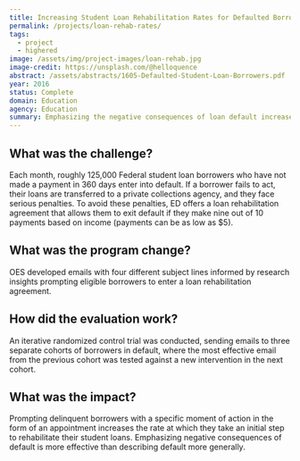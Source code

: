```yaml
---
title: Increasing Student Loan Rehabilitation Rates for Defaulted Borrowers
permalink: /projects/loan-rehab-rates/
tags: 
  - project
  - highered
image: /assets/img/project-images/loan-rehab.jpg
image-credit: https://unsplash.com/@helloquence
abstract: /assets/abstracts/1605-Defaulted-Student-Loan-Borrowers.pdf
year: 2016
status: Complete
domain: Education
agency: Education
summary: Emphasizing the negative consequences of loan default increases entry into loan rehabilitation programs.
---
```

## What was the challenge?

Each month, roughly 125,000 Federal student loan borrowers who have not made a payment in 360 days enter into default. If a borrower fails to act, their loans are transferred to a private collections agency, and they face serious penalties. To avoid these penalties, ED offers a loan rehabilitation agreement that allows them to exit default if they make nine out of 10 payments based on income (payments can be as low as $5).

## What was the program change?

OES developed emails with four different subject lines informed by research insights prompting eligible borrowers to enter a loan rehabilitation agreement.

## How did the evaluation work?

An iterative randomized control trial was conducted, sending emails to three separate cohorts of borrowers in default, where the most effective email from the previous cohort was tested against a new intervention in the next cohort.

## What was the impact?

Prompting delinquent borrowers with a specific moment of action in the form of an appointment increases the rate at which they take an initial step to rehabilitate their student loans. Emphasizing negative consequences of default is more effective than describing default more generally.
